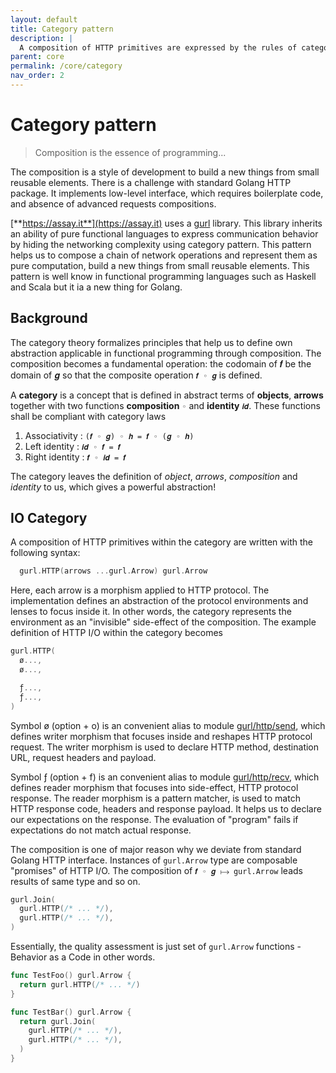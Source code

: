 ```yaml
---
layout: default
title: Category pattern
description: | 
  A composition of HTTP primitives are expressed by the rules of category pattern. It represents networking as pure and re-usable computation.
parent: core
permalink: /core/category
nav_order: 2
---
```


# Category pattern

> Composition is the essence of programming...

The composition is a style of development to build a new things from small reusable elements. There is a challenge with standard Golang HTTP package. It implements low-level interface, which requires boilerplate code, and absence of advanced requests compositions.   

[**https://assay.it**](https://assay.it) uses a [gurl](https://github.com/fogfish/gurl) library. This library inherits an ability of pure functional languages to express communication behavior by hiding the networking complexity using category pattern. This pattern helps us to compose a chain of network operations and represent them as pure computation, build a new things from small reusable elements. This pattern is well know in functional programming languages such as Haskell and Scala but it ia a new thing for Golang.


## Background

The category theory formalizes principles that help us to define own abstraction applicable in functional programming through composition. The composition becomes a fundamental operation: the codomain of 𝒇 be the domain of 𝒈 so that the composite operation `𝒇 ◦ 𝒈` is defined.

A **category** is a concept that is defined in abstract terms of **objects**, **arrows** together with two functions **composition** `◦` and **identity** `𝒊𝒅`. These functions shall be compliant with category laws

1. Associativity : `(𝒇 ◦ 𝒈) ◦ 𝒉 = 𝒇 ◦ (𝒈 ◦ 𝒉)`
2. Left identity : `𝒊𝒅 ◦ 𝒇 = 𝒇`
3. Right identity : `𝒇 ◦ 𝒊𝒅 = 𝒇`

The category leaves the definition of *object*, *arrows*, *composition* and *identity* to us, which gives a powerful abstraction! 


## IO Category

A composition of HTTP primitives within the category are written with the following syntax:

```go
  gurl.HTTP(arrows ...gurl.Arrow) gurl.Arrow
```

Here, each arrow is a morphism applied to HTTP protocol. The implementation defines an abstraction of the protocol environments and lenses to focus inside it. In other words, the category represents the environment as an "invisible" side-effect of the composition. The example definition of HTTP I/O within the category becomes

```go
gurl.HTTP(
  ø..., 
  ø...,

  ƒ...,
  ƒ...,
)
```

Symbol ø (option + o) is an convenient alias to module [gurl/http/send](https://github.com/fogfish/gurl/blob/master/http/send/arrows.go), which defines writer morphism that focuses inside and reshapes HTTP protocol request. The writer morphism is used to declare HTTP method, destination URL, request headers and payload.

Symbol ƒ (option + f) is an convenient alias to module [gurl/http/recv](https://github.com/fogfish/gurl/blob/master/http/recv/arrows.go), which defines reader morphism that focuses into side-effect, HTTP protocol response. The reader morphism is a pattern matcher, is used to match HTTP response code, headers and response payload. It helps us to declare our expectations on the response. The evaluation of "program" fails if expectations do not match actual response.

The composition is one of major reason why we deviate from standard Golang HTTP interface. Instances of `gurl.Arrow` type are composable "promises" of HTTP I/O. The composition of `𝒇 ◦ 𝒈 ⟼ gurl.Arrow` leads results of same type and so on.

```go
gurl.Join(
  gurl.HTTP(/* ... */),
  gurl.HTTP(/* ... */),
)
```

Essentially, the quality assessment is just set of `gurl.Arrow` functions - Behavior as a Code in other words.

```go
func TestFoo() gurl.Arrow {
  return gurl.HTTP(/* ... */)
}

func TestBar() gurl.Arrow {
  return gurl.Join(
    gurl.HTTP(/* ... */),
    gurl.HTTP(/* ... */),
  )
}
```
